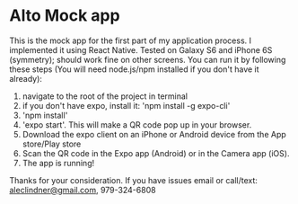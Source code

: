 # Alto Mock app

This is the mock app for the first part of my application process. I implemented it using React Native. Tested on Galaxy S6 and iPhone 6S (symmetry); should work fine on other screens. You can run it by following these steps (You will need node.js/npm installed if you don't have it already):

1. navigate to the root of the project in terminal
2. if you don't have expo, install it: 'npm install -g expo-cli'
3. 'npm install'
4. 'expo start'. This will make a QR code pop up in your browser.
5. Download the expo client on an iPhone or Android device from the App store/Play store
6. Scan the QR code in the Expo app (Android) or in the Camera app (iOS).
7. The app is running!

Thanks for your consideration. If you have issues email or call/text: aleclindner@gmail.com, 979-324-6808
